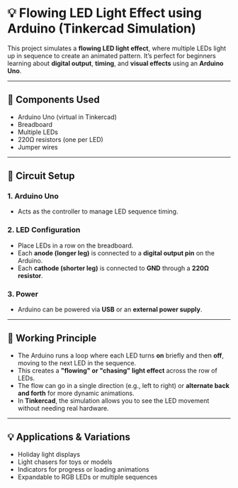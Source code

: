 # 💡 Flowing LED Light Effect using Arduino (Tinkercad Simulation)

This project simulates a **flowing LED light effect**, where multiple LEDs light up in sequence to create an animated pattern. It’s perfect for beginners learning about **digital output**, **timing**, and **visual effects** using an **Arduino Uno**.

---

## 🧰 Components Used

- Arduino Uno (virtual in Tinkercad)  
- Breadboard  
- Multiple LEDs  
- 220Ω resistors (one per LED)  
- Jumper wires  

---

## 🔧 Circuit Setup

### 1. Arduino Uno
- Acts as the controller to manage LED sequence timing.

### 2. LED Configuration
- Place LEDs in a row on the breadboard.
- Each **anode (longer leg)** is connected to a **digital output pin** on the Arduino.
- Each **cathode (shorter leg)** is connected to **GND** through a **220Ω resistor**.

### 3. Power
- Arduino can be powered via **USB** or an **external power supply**.

---

## 🔄 Working Principle

- The Arduino runs a loop where each LED turns **on** briefly and then **off**, moving to the next LED in the sequence.
- This creates a **"flowing" or "chasing" light effect** across the row of LEDs.
- The flow can go in a single direction (e.g., left to right) or **alternate back and forth** for more dynamic animations.
- In **Tinkercad**, the simulation allows you to see the LED movement without needing real hardware.

---

## 💡 Applications & Variations

- Holiday light displays  
- Light chasers for toys or models  
- Indicators for progress or loading animations  
- Expandable to RGB LEDs or multiple sequences

